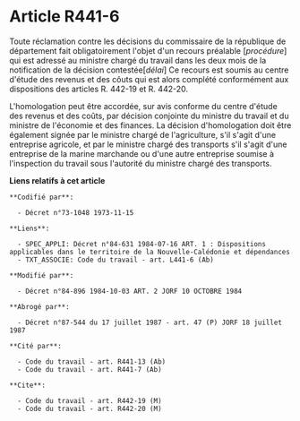 # Article R441-6

Toute réclamation contre les décisions du commissaire de la république de département fait obligatoirement l'objet d'un
recours préalable [*procédure*] qui est adressé au ministre chargé du travail dans les deux mois de la notification de la
décision contestée[*délai*] Ce recours est soumis au centre d'étude des revenus et des côuts qui est alors complété
conformément aux dispositions des articles R. 442-19 et R. 442-20.

L'homologation peut être accordée, sur avis conforme du centre d'étude des revenus et des coûts, par décision conjointe du
ministre du travail et du ministre de l'économie et des finances. La décision d'homologation doit être également signée par
le ministre chargé de l'agriculture, s'il s'agit d'une entreprise agricole, et par le ministre chargé des transports s'il
s'agit d'une entreprise de la marine marchande ou d'une autre entreprise soumise à l'inspection du travail sous l'autorité du
ministre chargé des transports.

**Liens relatifs à cet article**

	**Codifié par**:

	  - Décret n°73-1048 1973-11-15

	**Liens**:

	  - SPEC_APPLI: Décret n°84-631 1984-07-16 ART. 1 : Dispositions applicables dans le territoire de la Nouvelle-Calédonie et dépendances
	  - TXT_ASSOCIE: Code du travail - art. L441-6 (Ab)

	**Modifié par**:

	  - Décret n°84-896 1984-10-03 ART. 2 JORF 10 OCTOBRE 1984

	**Abrogé par**:

	  - Décret n°87-544 du 17 juillet 1987 - art. 47 (P) JORF 18 juillet 1987

	**Cité par**:

	  - Code du travail - art. R441-13 (Ab)
	  - Code du travail - art. R441-7 (Ab)

	**Cite**:

	  - Code du travail - art. R442-19 (M)
	  - Code du travail - art. R442-20 (M)
